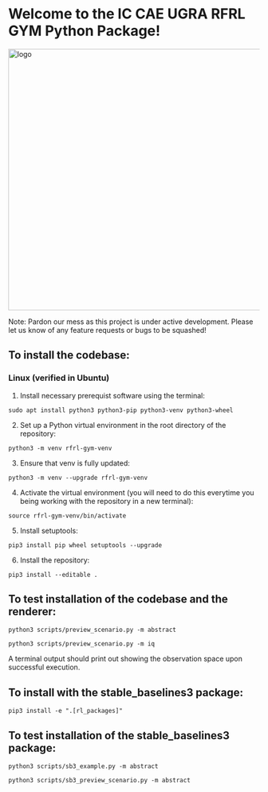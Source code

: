 # Welcome to the IC CAE UGRA RFRL GYM Python Package!

<img width="523" alt="logo" src="https://github.com/wcheadley/rfrl-gym/assets/15094176/f683967f-8d5a-49f5-ba99-819cd2d50a47">

Note: Pardon our mess as this project is under active development. Please let us know of any feature requests or bugs to be squashed!

## To install the codebase:

### Linux (verified in Ubuntu)

1. Install necessary prerequist software using the terminal:

`sudo apt install python3 python3-pip python3-venv python3-wheel`

2. Set up a Python virtual environment in the root directory of the repository:

`python3 -m venv rfrl-gym-venv`

3. Ensure that venv is fully updated:

`python3 -m venv --upgrade rfrl-gym-venv`

4. Activate the virtual environment (you will need to do this everytime you being working with the repository in a new terminal):

`source rfrl-gym-venv/bin/activate`

5. Install setuptools:

`pip3 install pip wheel setuptools --upgrade`

6. Install the repository:

`pip3 install --editable .`

## To test installation of the codebase and the renderer:
`python3 scripts/preview_scenario.py -m abstract`

`python3 scripts/preview_scenario.py -m iq`
  
A terminal output should print out showing the observation space upon successful execution. 

## To install with the stable_baselines3 package:
`pip3 install -e ".[rl_packages]"`

## To test installation of the stable_baselines3 package:
`python3 scripts/sb3_example.py -m abstract`

`python3 scripts/sb3_preview_scenario.py -m abstract`